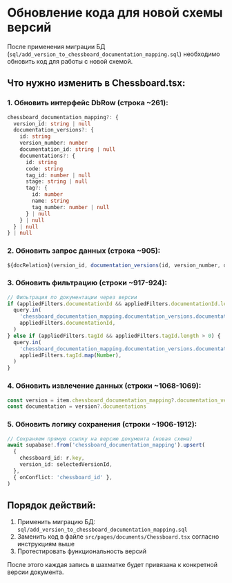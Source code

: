 # Обновление кода для новой схемы версий

После применения миграции БД (`sql/add_version_to_chessboard_documentation_mapping.sql`) необходимо обновить код для работы с новой схемой.

## Что нужно изменить в Chessboard.tsx:

### 1. Обновить интерфейс DbRow (строка ~261):

```typescript
chessboard_documentation_mapping?: {
  version_id: string | null
  documentation_versions?: {
    id: string
    version_number: number
    documentation_id: string | null
    documentations?: {
      id: string
      code: string
      tag_id: number | null
      stage: string | null
      tag?: {
        id: number
        name: string
        tag_number: number | null
      } | null
    } | null
  } | null
} | null
```

### 2. Обновить запрос данных (строка ~905):

```typescript
${docRelation}(version_id, documentation_versions(id, version_number, documentation_id, documentations(id, code, tag_id, stage, tag:documentation_tags(id, name, tag_number))))
```

### 3. Обновить фильтрацию (строки ~917-924):

```typescript
// Фильтрация по документации через версии
if (appliedFilters.documentationId && appliedFilters.documentationId.length > 0) {
  query.in(
    'chessboard_documentation_mapping.documentation_versions.documentation_id',
    appliedFilters.documentationId,
  )
} else if (appliedFilters.tagId && appliedFilters.tagId.length > 0) {
  query.in(
    'chessboard_documentation_mapping.documentation_versions.documentations.tag_id',
    appliedFilters.tagId.map(Number),
  )
}
```

### 4. Обновить извлечение данных (строки ~1068-1069):

```typescript
const version = item.chessboard_documentation_mapping?.documentation_versions
const documentation = version?.documentations
```

### 5. Обновить логику сохранения (строки ~1906-1912):

```typescript
// Сохраняем прямую ссылку на версию документа (новая схема)
await supabase!.from('chessboard_documentation_mapping').upsert(
  {
    chessboard_id: r.key,
    version_id: selectedVersionId,
  },
  { onConflict: 'chessboard_id' },
)
```

## Порядок действий:

1. Применить миграцию БД: `sql/add_version_to_chessboard_documentation_mapping.sql`
2. Заменить код в файле `src/pages/documents/Chessboard.tsx` согласно инструкциям выше
3. Протестировать функциональность версий

После этого каждая запись в шахматке будет привязана к конкретной версии документа.